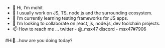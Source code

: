 - 👋 Hi, I’m mohit
- 👀 I usually work on JS, TS, node.js and the surrounding ecosystem. 
- 🌱 I’m currently learning testing frameworks for JS apps.
- 💞️ I’m looking to collaborate on react, js, node.js, dev toolchain projects.
- 📫 How to reach me ... twitter - @_msx47 discord - msx47#7906


#Hi👋...how are you doing today?
